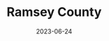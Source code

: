 ---
title: "Ramsey County"
cc-type: county
borders:
  - Hennepin County
  - Washington County
date: 2023-06-24
hashtag: ramsey-county
state:
  - Minnesota
tags:
  - county
---